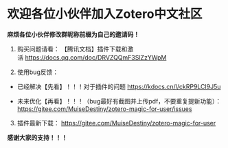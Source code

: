 <!--
 * @Descripttion: your project
 * @version: 1.0
 * @Author: ShareStuff
 * @Date: 2023-09-08 00:13:06
 * @LastEditors: isharestuff
 * @LastEditTime: 2023-09-08 11:28:16
-->
# 欢迎各位小伙伴加入Zotero中文社区

**麻烦各位小伙伴修改群昵称前缀为自己的邀请码！**


1. 购买问题请看：
【腾讯文档】插件下载和激活 <https://docs.qq.com/doc/DRVZQQmF3SlZzYWpM>

2. 使用bug反馈：

* 已经解决【先看】！！！对于插件的问题
<https://kdocs.cn/l/ckRP9LCl9J5u>

* 未来优化【再看】！！！（bug最好有截图并上传pdf，不要重复提新功能）：<https://gitee.com/MuiseDestiny/zotero-magic-for-user/issues>

3. 插件最新下载：
<https://gitee.com/MuiseDestiny/zotero-magic-for-user>


**感谢大家的支持！！！**
